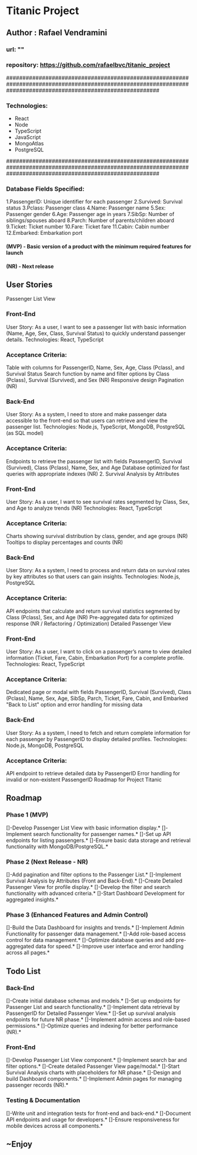# Titanic Project

## Author : Rafael Vendramini

### url: ""

### repository: https://github.com/rafaelbvc/titanic_project

###############################################################################################################################################################

### Technologies:

- React
- Node
- TypeScript
- JavaScript
- MongoAtlas
- PostgreSQL

###############################################################################################################################################################

### Database Fields Specified:

1.PassengerID: Unique identifier for each passenger
2.Survived: Survival status
3.Pclass: Passenger class
4.Name: Passenger name
5.Sex: Passenger gender
6.Age: Passenger age in years
7.SibSp: Number of siblings/spouses aboard
8.Parch: Number of parents/children aboard
9.Ticket: Ticket number
10.Fare: Ticket fare
11.Cabin: Cabin number
12.Embarked: Embarkation port

#### (MVP) - Basic version of a product with the minimum required features for launch

#### (NR) - Next release

## User Stories

Passenger List View

### Front-End

User Story: As a user, I want to see a passenger list with basic information (Name, Age, Sex, Class, Survival Status) to quickly understand passenger details.
Technologies: React, TypeScript

### Acceptance Criteria:

Table with columns for PassengerID, Name, Sex, Age, Class (Pclass), and Survival Status
Search function by name and filter options by Class (Pclass), Survival (Survived), and Sex (NR)
Responsive design
Pagination (NR)

### Back-End

User Story: As a system, I need to store and make passenger data accessible to the front-end so that users can retrieve and view the passenger list.
Technologies: Node.js, TypeScript, MongoDB, PostgreSQL (as SQL model)

### Acceptance Criteria:

Endpoints to retrieve the passenger list with fields PassengerID, Survival (Survived), Class (Pclass), Name, Sex, and Age
Database optimized for fast queries with appropriate indexes (NR) 2. Survival Analysis by Attributes

### Front-End

User Story: As a user, I want to see survival rates segmented by Class, Sex, and Age to analyze trends (NR)
Technologies: React, TypeScript

### Acceptance Criteria:

Charts showing survival distribution by class, gender, and age groups (NR)
Tooltips to display percentages and counts (NR)

### Back-End

User Story: As a system, I need to process and return data on survival rates by key attributes so that users can gain insights.
Technologies: Node.js, PostgreSQL

### Acceptance Criteria:

API endpoints that calculate and return survival statistics segmented by Class (Pclass), Sex, and Age (NR)
Pre-aggregated data for optimized response (NR / Refactoring / Optimization)
Detailed Passenger View

### Front-End

User Story: As a user, I want to click on a passenger’s name to view detailed information (Ticket, Fare, Cabin, Embarkation Port) for a complete profile.
Technologies: React, TypeScript

### Acceptance Criteria:

Dedicated page or modal with fields PassengerID, Survival (Survived), Class (Pclass), Name, Sex, Age, SibSp, Parch, Ticket, Fare, Cabin, and Embarked
"Back to List" option and error handling for missing data

### Back-End

User Story: As a system, I need to fetch and return complete information for each passenger by PassengerID to display detailed profiles.
Technologies: Node.js, MongoDB, PostgreSQL

### Acceptance Criteria:

API endpoint to retrieve detailed data by PassengerID
Error handling for invalid or non-existent PassengerID
Roadmap for Project Titanic

## Roadmap

### Phase 1 (MVP)

[]-Develop Passenger List View with basic information display.\*
[]-Implement search functionality for passenger names.\*
[]-Set up API endpoints for listing passengers.\*
[]-Ensure basic data storage and retrieval functionality with MongoDB/PostgreSQL.\*

### Phase 2 (Next Release - NR)

[]-Add pagination and filter options to the Passenger List.\*
[]-Implement Survival Analysis by Attributes (Front and Back-End).\*
[]-Create Detailed Passenger View for profile display.\*
[]-Develop the filter and search functionality with advanced criteria.\*
[]-Start Dashboard Development for aggregated insights.\*

### Phase 3 (Enhanced Features and Admin Control)

[]-Build the Data Dashboard for insights and trends.\*
[]-Implement Admin Functionality for passenger data management.\*
[]-Add role-based access control for data management.\*
[]-Optimize database queries and add pre-aggregated data for speed.\*
[]-Improve user interface and error handling across all pages.\*

## Todo List

### Back-End

[]-Create initial database schemas and models.\*
[]-Set up endpoints for Passenger List and search functionality.\*
[]-Implement data retrieval by PassengerID for Detailed Passenger View.\*
[]-Set up survival analysis endpoints for future NR phase.\*
[]-Implement admin access and role-based permissions.\*
[]-Optimize queries and indexing for better performance (NR).\*

### Front-End

[]-Develop Passenger List View component.\*
[]-Implement search bar and filter options.\*
[]-Create detailed Passenger View page/modal.\*
[]-Start Survival Analysis charts with placeholders for NR phase.\*
[]-Design and build Dashboard components.\*
[]-Implement Admin pages for managing passenger records (NR).\*

### Testing & Documentation

[]-Write unit and integration tests for front-end and back-end.\*
[]-Document API endpoints and usage for developers.\*
[]-Ensure responsiveness for mobile devices across all components.\*

## ~Enjoy
